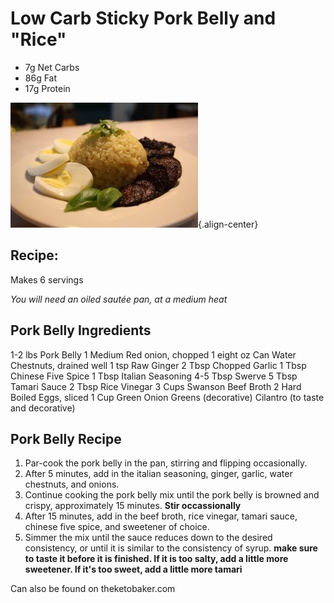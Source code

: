 # Low Carb Sticky Pork Belly and "Rice"

- 7g Net Carbs
- 86g Fat
- 17g Protein

![image](images/sl3dges_low-carb_sticky_pork_belly.jpg){.align-center}

## Recipe:

Makes 6 servings

*You will need an oiled sautée pan, at a medium heat*

## Pork Belly Ingredients

1-2 lbs Pork Belly 1 Medium Red onion, chopped 1 eight oz Can Water
Chestnuts, drained well 1 tsp Raw Ginger 2 Tbsp Chopped Garlic 1 Tbsp
Chinese Five Spice 1 Tbsp Italian Seasoning 4-5 Tbsp Swerve 5 Tbsp
Tamari Sauce 2 Tbsp Rice Vinegar 3 Cups Swanson Beef Broth 2 Hard Boiled
Eggs, sliced 1 Cup Green Onion Greens (decorative) Cilantro (to taste
and decorative)

## Pork Belly Recipe

1. Par-cook the pork belly in the pan, stirring and flipping
 occasionally.
2. After 5 minutes, add in the italian seasoning, ginger, garlic, water
 chestnuts, and onions.
3. Continue cooking the pork belly mix until the pork belly is browned
 and crispy, approximately 15 minutes. **Stir occassionally**
4. After 15 minutes, add in the beef broth, rice vinegar, tamari sauce,
 chinese five spice, and sweetener of choice.
5. Simmer the mix until the sauce reduces down to the desired
 consistency, or until it is similar to the consistency of syrup.
 **make sure to taste it before it is finished. If it is too salty,
 add a little more sweetener. If it's too sweet, add a little more
 tamari**

Can also be found on theketobaker.com
